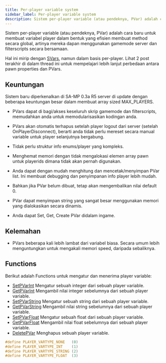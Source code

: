 ```yaml
---
title: Per-player variable system
sidebar_label: Per-player variable system
description: Sistem per-player variable (atau pendeknya, PVar) adalah cara baru untuk membuat variabel player dalam bentuk yang efisien membuat method secara global, artinya mereka dapan menggunakan gamemode server dan filterscripts secara bersamaan.
---
```


Sistem per-player variable (atau pendeknya, PVar) adalah cara baru untuk membuat variabel player dalam bentuk yang efisien membuat method secara global, artinya mereka dapan menggunakan gamemode server dan filterscripts secara bersamaan.

Hal ini mirip dengan [SVars](servervariablesystem), namun dalam basis per-player. Lihat 2 post terakhir di dalam thread ini untuk mempelajari lebih lanjut perbedaan antara pawn properties dan PVars.

## Keuntungan

Sistem baru diperkenalkan di SA-MP 0.3a R5 server di update dengan beberapa keuntungan besar dalam membuat array sized MAX_PLAYERS.

- PVars dapat di bagi/akses keseluruh skrip gamemode dan filterscripts, memudahkan anda untuk memodularisasikan kodingan anda.

- PVars akan otomatis terhapus setelah player logout dari server (setelah OnPlayerDisconnect), berarti anda tidak perlu mereset secara manual variable untuk player selanjutnya bergabung.

- Tidak perlu struktur info enums/player yang kompleks.

- Menghemat memori dengan tidak mengalokasi elemen array pawn untuk playerids dimana tidak akan pernah digunakan.

- Anda dapat dengan mudah menghitung dan mencetak/menyimpan PVar list. Ini membuat debugging dan penyimpanan info player lebih mudah.

- Bahkan jika PVar belum dibuat, tetap akan mengembalikan nilai default 0.

- PVar dapat menyimpan string yang sangat besar menggunakan memori yang dialokasikan secara dinamis.

- Anda dapat Set, Get, Create PVar didalam ingame.

## Kelemahan

- PVars beberapa kali lebih lambat dari variabel biasa. Secara umum lebih menguntungkan untuk mengakali memori speed, daripada sebaliknya.

## Functions

Berikut adalah Functions untuk mengatur dan menerima player variable:

- [SetPVarInt](../scripting/functions/SetPVarInt) Mengatur sebuah integer dari sebuah player variable.
- [GetPVarInt](../scripting/functions/GetPVarInt) Mengambil nilai integer sebelumnya dari sebuah player variable.
- [SetPVarString](../scripting/functions/SetPVarString) Mengatur sebuah string dari sebuah player variable.
- [GetPVarString](../scripting/functions/GetPVarString) Mengambil nilai string sebelumnya dari sebuah player variable.
- [SetPVarFloat](../scripting/functions/SetPVarFloat) Mengatur sebuah float dari sebuah player variable.
- [GetPVarFloat](../scripting/functions/GetPVarFloat) Mengambil nilai float sebelumnya dari sebuah player variable.
- [DeletePVar](../scripting/functions/DeletePVar) Menghapus sebuah player variable.

```c
#define PLAYER_VARTYPE_NONE   (0)
#define PLAYER_VARTYPE_INT    (1)
#define PLAYER_VARTYPE_STRING (2)
#define PLAYER_VARTYPE_FLOAT  (3)
```
